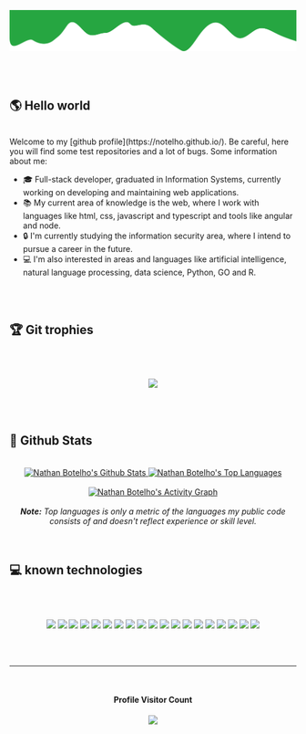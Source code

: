 <!-- Banner -->
<p align="center" >   
  <img src="./assets/test.png" />  
</p>
<br/>
<br/>

<!-- Presentation section -->
<h2 align="left"> 🌎 Hello world </h2>
<br/>
Welcome to my [github profile](https://notelho.github.io/). Be careful, here you will find some test repositories and a lot of bugs. Some information about me:

* 🎓 Full-stack developer, graduated in Information Systems, currently working on developing and maintaining web applications.
* 📚 My current area of knowledge is the web, where I work with languages like html, css, javascript and typescript and tools like angular and node.
* 🔒 I'm currently studying the information security area, where I intend to pursue a career in the future.
* 💻 I'm also interested in areas and languages like artificial intelligence, natural language processing, data science, Python, GO and R.
<br/>
<br/>

<!-- Git trophies -->
<h2 align="left"> 🏆 Git trophies </h2>
<br/>
<br>
<p align=center>
    <img src="https://github-profile-trophy.vercel.app/?username=notelho&theme=onedark&column=6&margin-w=5&margin-h=5" />
</p>
<br/>
<br/>

<!-- Github stats -->
<h2 align="left"> 📃 Github Stats </h2>
<br/>
<div align="center">
<a href="#">
<img alt="Nathan Botelho's Github Stats" src="https://github-readme-stats.vercel.app/api?username=notelho&show_icons=true&include_all_commits=true&count_private=true&theme=react&hide_border=true&bg_color=0D1117&title_color=26A641&icon_color=26A641" height="200"/>
</a>
<a href="#">
<img alt="Nathan Botelho's Top Languages" src="https://github-readme-stats.vercel.app/api/top-langs/?username=notelho&langs_count=10&layout=compact&theme=react&hide_border=true&bg_color=0D1117&title_color=26A641&icon_color=26A641" height="200"/>
</a>
<br/>
<br/>
</div>
<div align="center">
<a href="#">
<img alt="Nathan Botelho's Activity Graph" src="https://activity-graph.herokuapp.com/graph?username=notelho&custom_title=Nathan%20Botelho's%20Contribution%20Graph&bg_color=0D1117&color=26A641&line=FFFFFF&point=26A641&hide_border=true" />
</a>
<div> 
<br/>
<div align="center">
   <i><b>Note:</b> Top languages is only a metric of the languages my public code consists of and doesn't reflect experience or skill level.</i>
<div>
<br/>
<br/>

<!-- known technologies -->
<h2 align="left"> 💻 known technologies </h2>
<br/>
<br/>
<p align="center">
  <img src="https://img.shields.io/badge/-JavaScript-0D1117?style=for-the-badge&logo=javascript&logoColor=26A641">
  <img src="https://img.shields.io/badge/-TypeScript-0D1117?style=for-the-badge&logo=typescript&logoColor=26A641">
  <img src="https://img.shields.io/badge/-HTML5-0D1117?style=for-the-badge&logo=html5&logoColor=26A641">
  <img src="https://img.shields.io/badge/-CSS3-0D1117?style=for-the-badge&logo=css3&logoColor=26A641">
  <img src="https://img.shields.io/badge/-SASS-0D1117?style=for-the-badge&logo=sass&logoColor=26A641">
  <img src="https://img.shields.io/badge/-Angular-0D1117?style=for-the-badge&logo=angular&logoColor=26A641">
  <img src="https://img.shields.io/badge/-Nodejs-0D1117?style=for-the-badge&logo=Node.js&logoColor=26A641">
  <img src="https://img.shields.io/badge/-Python-0D1117?style=for-the-badge&logo=Python&logoColor=26A641">
  <img src="https://img.shields.io/badge/Bash%20-%230D1117.svg?style=for-the-badge&logo=gnu-bash&logoColor=26A641">
  <img src="https://img.shields.io/badge/-Git-0D1117?style=for-the-badge&logo=git&logoColor=26A641">
  <img src="https://img.shields.io/badge/Markdown-%230D1117.svg?style=for-the-badge&logo=markdown&logoColor=26A641">
  <img src="https://img.shields.io/badge/-PostgreSQL-0D1117?style=for-the-badge&logo=postgresql&logoColor=26A641">
  <img src="https://img.shields.io/badge/-MySQL-0D1117?style=for-the-badge&logo=mysql&logoColor=26A641">
  <img src="https://img.shields.io/badge/SQL%20-%230D1117.svg?style=for-the-badge&logo=amazon-dynamodb&logoColor=26A641">
  <img src="https://img.shields.io/badge/-Docker-0D1117?style=for-the-badge&logo=docker&logoColor=26A641">
  <img src="https://img.shields.io/badge/GitHub%20Pages-%230D1117.svg?style=for-the-badge&logo=github&logoColor=26A641">
  <img src="https://img.shields.io/badge/-Heroku-0D1117?style=for-the-badge&logo=heroku&logoColor=26A641">
  <img src="https://img.shields.io/badge/Amazon%20AWS-0D1117?style=for-the-badge&logo=amazon-aws&logoColor=26A641">
  <img src="https://img.shields.io/badge/-GitHub-0D1117?style=for-the-badge&logo=github&logoColor=26A641">
</p>
<br/>
<br/>
<hr/>

<!-- Profile Visitor Count -->

<br/>

<div align=center>
  <h4> Profile Visitor Count </h4>
</div>
<p align="center" >   
  <img src="https://profile-counter.glitch.me/notelho/count.svg" />  
</p>
